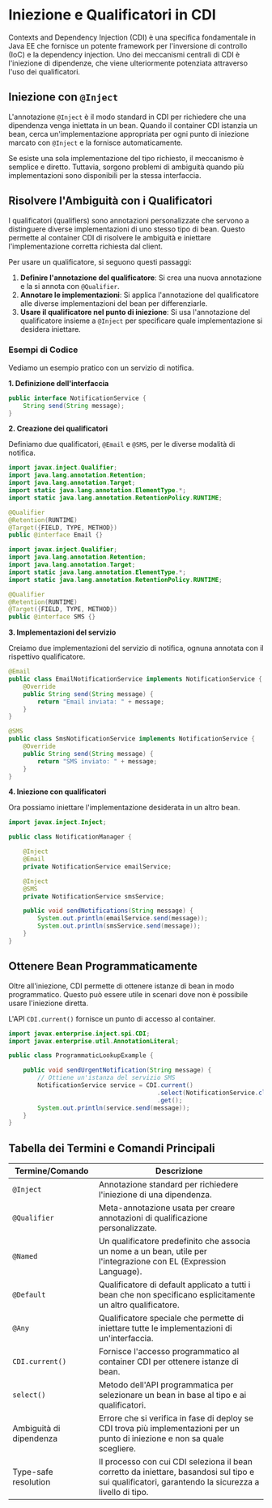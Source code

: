 # Iniezione e Qualificatori in CDI

Contexts and Dependency Injection (CDI) è una specifica fondamentale in Java EE che fornisce un potente framework per l'inversione di controllo (IoC) e la dependency injection. Uno dei meccanismi centrali di CDI è l'iniezione di dipendenze, che viene ulteriormente potenziata attraverso l'uso dei qualificatori.

## Iniezione con `@Inject`

L'annotazione `@Inject` è il modo standard in CDI per richiedere che una dipendenza venga iniettata in un bean. Quando il container CDI istanzia un bean, cerca un'implementazione appropriata per ogni punto di iniezione marcato con `@Inject` e la fornisce automaticamente.

Se esiste una sola implementazione del tipo richiesto, il meccanismo è semplice e diretto. Tuttavia, sorgono problemi di ambiguità quando più implementazioni sono disponibili per la stessa interfaccia.

## Risolvere l'Ambiguità con i Qualificatori

I qualificatori (qualifiers) sono annotazioni personalizzate che servono a distinguere diverse implementazioni di uno stesso tipo di bean. Questo permette al container CDI di risolvere le ambiguità e iniettare l'implementazione corretta richiesta dal client.

Per usare un qualificatore, si seguono questi passaggi:

1. **Definire l'annotazione del qualificatore**: Si crea una nuova annotazione e la si annota con `@Qualifier`.
2. **Annotare le implementazioni**: Si applica l'annotazione del qualificatore alle diverse implementazioni del bean per differenziarle.
3. **Usare il qualificatore nel punto di iniezione**: Si usa l'annotazione del qualificatore insieme a `@Inject` per specificare quale implementazione si desidera iniettare.

### Esempi di Codice

Vediamo un esempio pratico con un servizio di notifica.

**1. Definizione dell'interfaccia**

```java
public interface NotificationService {
    String send(String message);
}
```

**2. Creazione dei qualificatori**

Definiamo due qualificatori, `@Email` e `@SMS`, per le diverse modalità di notifica.

```java
import javax.inject.Qualifier;
import java.lang.annotation.Retention;
import java.lang.annotation.Target;
import static java.lang.annotation.ElementType.*;
import static java.lang.annotation.RetentionPolicy.RUNTIME;

@Qualifier
@Retention(RUNTIME)
@Target({FIELD, TYPE, METHOD})
public @interface Email {}
```

```java
import javax.inject.Qualifier;
import java.lang.annotation.Retention;
import java.lang.annotation.Target;
import static java.lang.annotation.ElementType.*;
import static java.lang.annotation.RetentionPolicy.RUNTIME;

@Qualifier
@Retention(RUNTIME)
@Target({FIELD, TYPE, METHOD})
public @interface SMS {}
```

**3. Implementazioni del servizio**

Creiamo due implementazioni del servizio di notifica, ognuna annotata con il rispettivo qualificatore.

```java
@Email
public class EmailNotificationService implements NotificationService {
    @Override
    public String send(String message) {
        return "Email inviata: " + message;
    }
}
```

```java
@SMS
public class SmsNotificationService implements NotificationService {
    @Override
    public String send(String message) {
        return "SMS inviato: " + message;
    }
}
```

**4. Iniezione con qualificatori**

Ora possiamo iniettare l'implementazione desiderata in un altro bean.

```java
import javax.inject.Inject;

public class NotificationManager {

    @Inject
    @Email
    private NotificationService emailService;

    @Inject
    @SMS
    private NotificationService smsService;

    public void sendNotifications(String message) {
        System.out.println(emailService.send(message));
        System.out.println(smsService.send(message));
    }
}
```

## Ottenere Bean Programmaticamente

Oltre all'iniezione, CDI permette di ottenere istanze di bean in modo programmatico. Questo può essere utile in scenari dove non è possibile usare l'iniezione diretta.

L'API `CDI.current()` fornisce un punto di accesso al container.

```java
import javax.enterprise.inject.spi.CDI;
import javax.enterprise.util.AnnotationLiteral;

public class ProgrammaticLookupExample {

    public void sendUrgentNotification(String message) {
        // Ottiene un'istanza del servizio SMS
        NotificationService service = CDI.current()
                                         .select(NotificationService.class, new AnnotationLiteral<SMS>(){})
                                         .get();
        System.out.println(service.send(message));
    }
}
```

## Tabella dei Termini e Comandi Principali

| Termine/Comando | Descrizione |
| --- | --- |
| `@Inject` | Annotazione standard per richiedere l'iniezione di una dipendenza. |
| `@Qualifier` | Meta-annotazione usata per creare annotazioni di qualificazione personalizzate. |
| `@Named` | Un qualificatore predefinito che associa un nome a un bean, utile per l'integrazione con EL (Expression Language). |
| `@Default` | Qualificatore di default applicato a tutti i bean che non specificano esplicitamente un altro qualificatore. |
| `@Any` | Qualificatore speciale che permette di iniettare tutte le implementazioni di un'interfaccia. |
| `CDI.current()` | Fornisce l'accesso programmatico al container CDI per ottenere istanze di bean. |
| `select()` | Metodo dell'API programmatica per selezionare un bean in base al tipo e ai qualificatori. |
| Ambiguità di dipendenza | Errore che si verifica in fase di deploy se CDI trova più implementazioni per un punto di iniezione e non sa quale scegliere. |
| Type-safe resolution | Il processo con cui CDI seleziona il bean corretto da iniettare, basandosi sul tipo e sui qualificatori, garantendo la sicurezza a livello di tipo. |

